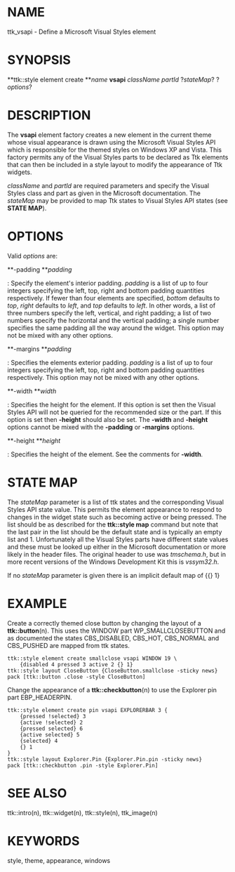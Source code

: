 # NAME

ttk_vsapi - Define a Microsoft Visual Styles element

# SYNOPSIS

**ttk::style element create ***name* **vsapi** *className* *partId*
?*stateMap*? ?*options*?

# DESCRIPTION

The **vsapi** element factory creates a new element in the current theme
whose visual appearance is drawn using the Microsoft Visual Styles API
which is responsible for the themed styles on Windows XP and Vista. This
factory permits any of the Visual Styles parts to be declared as Ttk
elements that can then be included in a style layout to modify the
appearance of Ttk widgets.

*className* and *partId* are required parameters and specify the Visual
Styles class and part as given in the Microsoft documentation. The
*stateMap* may be provided to map Ttk states to Visual Styles API states
(see **STATE MAP**).

# OPTIONS

Valid *options* are:

**-padding ***padding*

:   Specify the element\'s interior padding. *padding* is a list of up
    to four integers specifying the left, top, right and bottom padding
    quantities respectively. If fewer than four elements are specified,
    *bottom* defaults to *top*, *right* defaults to *left*, and *top*
    defaults to *left*. In other words, a list of three numbers specify
    the left, vertical, and right padding; a list of two numbers specify
    the horizontal and the vertical padding; a single number specifies
    the same padding all the way around the widget. This option may not
    be mixed with any other options.

**-margins ***padding*

:   Specifies the elements exterior padding. *padding* is a list of up
    to four integers specifying the left, top, right and bottom padding
    quantities respectively. This option may not be mixed with any other
    options.

**-width ***width*

:   Specifies the height for the element. If this option is set then the
    Visual Styles API will not be queried for the recommended size or
    the part. If this option is set then **-height** should also be set.
    The **-width** and **-height** options cannot be mixed with the
    **-padding** or **-margins** options.

**-height ***height*

:   Specifies the height of the element. See the comments for
    **-width**.

# STATE MAP

The *stateMap* parameter is a list of ttk states and the corresponding
Visual Styles API state value. This permits the element appearance to
respond to changes in the widget state such as becoming active or being
pressed. The list should be as described for the **ttk::style map**
command but note that the last pair in the list should be the default
state and is typically an empty list and 1. Unfortunately all the Visual
Styles parts have different state values and these must be looked up
either in the Microsoft documentation or more likely in the header
files. The original header to use was *tmschema.h*, but in more recent
versions of the Windows Development Kit this is *vssym32.h*.

If no *stateMap* parameter is given there is an implicit default map of
{{} 1}

# EXAMPLE

Create a correctly themed close button by changing the layout of a
**ttk::button**(n). This uses the WINDOW part WP_SMALLCLOSEBUTTON and as
documented the states CBS_DISABLED, CBS_HOT, CBS_NORMAL and CBS_PUSHED
are mapped from ttk states.

    ttk::style element create smallclose vsapi WINDOW 19 \
        {disabled 4 pressed 3 active 2 {} 1}
    ttk::style layout CloseButton {CloseButton.smallclose -sticky news}
    pack [ttk::button .close -style CloseButton]

Change the appearance of a **ttk::checkbutton**(n) to use the Explorer
pin part EBP_HEADERPIN.

    ttk::style element create pin vsapi EXPLORERBAR 3 {
        {pressed !selected} 3
        {active !selected} 2
        {pressed selected} 6
        {active selected} 5
        {selected} 4
        {} 1
    }
    ttk::style layout Explorer.Pin {Explorer.Pin.pin -sticky news}
    pack [ttk::checkbutton .pin -style Explorer.Pin]

# SEE ALSO

ttk::intro(n), ttk::widget(n), ttk::style(n), ttk_image(n)

# KEYWORDS

style, theme, appearance, windows

<!---
Copyright (c) 2008 Pat Thoyt
-->

